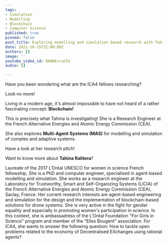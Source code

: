 ```yaml
---
tags:
- Simulation
- Modelling
- Blockchain
- Computer Science
published: true
pinned: false
post_title: Exploring modelling and simulation based research with Tahina Ralitera
date: 2021-10-15T22:00:00Z
authors: []
image: ''
youtube_video_id: 8kW0EvrunIU
audio: []

---
```

Have you been wondering what are the ICA4 fellows researching?

Look no more!

Living in a modern age, it's almost impossible to have not heard of a rather fascinating concept: **Blockchain!**

This is precisely what Tahina is investigating! She is a Research Engineer at the French Alternative Energies and Atomic Energy Commission (CEA).

She also explores **Multi-Agent Systems (MAS)** for modelling and simulation of complex and adaptive systems.

Have a look at her research pitch!

Want to know more about **Tahina Ralitera**?

Laureate of the 2017 L’Oréal UNESCO for women in science French fellowship, She is a PhD and computer engineer, specialised in agent-based modelling and simulation. She works as a research engineer at the Laboratory for Trustworthy, Smart and Self-Organizing Systems (LICIA) of the French Alternative Energies and Atomic Energy Commission (CEA), Saclay, France. Her current research interests are agent-based engineering and simulation for the design and the implementation of blockchain-based solutions for drone systems. She is very active in the fight for gender equality and especially in promoting women's participation in science. In this context, she is ambassadress of the L'Oréal Foundation "For Girls in Science" program and member of the "Elles Bougent" association. For ICA4, she wants to answer the following question: How to tackle open problems related to the economy of Decentralised EXchanges using rational agents?